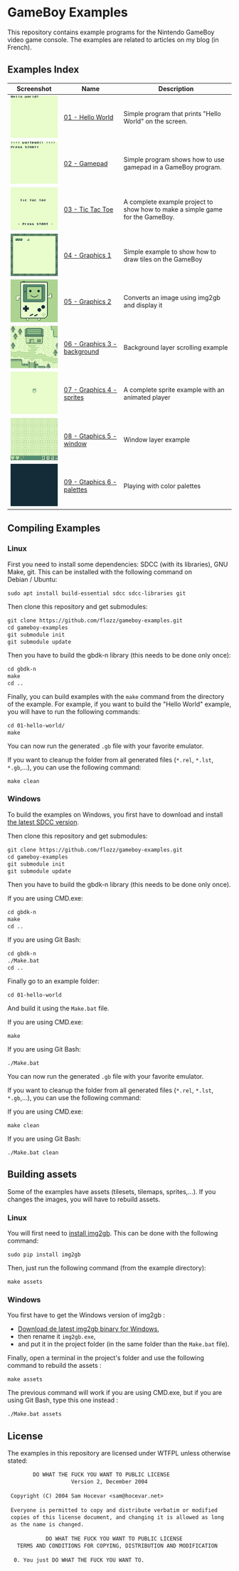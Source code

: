 # GameBoy Examples

This repository contains example programs for the Nintendo GameBoy video game console. The examples are related to articles on my blog (in French).


## Examples Index

| Screenshot                                              | Name                                                       | Description                                                                   |
|---------------------------------------------------------|------------------------------------------------------------|-------------------------------------------------------------------------------|
| ![](./01-hello-world/hello_screenshot.png)              | [01 - Hello World](./01-hello-world/)                      | Simple program that prints "Hello World" on the screen.                       |
| ![](./02-gamepad/gamepad_screenshot.gif)                | [02 - Gamepad](./02-gamepad/)                              | Simple program shows how to use gamepad in a GameBoy program.                 |
| ![](./03-tic-tac-toe/tictactoe_screenshot.gif)          | [03 - Tic Tac Toe](./03-tic-tac-toe/)                      | A complete example project to show how to make a simple game for the GameBoy. |
| ![](./04-graphics1/graphics1_screenshot.png)            | [04 - Graphics 1](./04-graphics1/)                         | Simple example to show how to draw tiles on the GameBoy                       |
| ![](./05-graphics2/graphics2_screenshot.png)            | [05 - Graphics 2](./05-graphics2/)                         | Converts an image using img2gb and display it                                 |
| ![](./06-graphics3-background/graphics3_screenshot.gif) | [06 - Graphics 3 - background](./06-graphics3-background/) | Background layer scrolling example                                            |
| ![](./07-graphics4-sprites/graphics4_screenshot.gif)    | [07 - Graphics 4 - sprites](./07-graphics4-sprites/)       | A complete sprite example with an animated player                             |
| ![](./08-graphics5-window/graphics5_screenshot.gif)     | [08 - Gtaphics 5 - window](./08-graphics5-window/)         | Window layer example                                                          |
| ![](./09-graphics6-palette/graphics6_screenshot.gif)    | [09 - Gtaphics 6 - palettes](./09-graphics6-palette/)      | Playing with color palettes                                                   |


## Compiling Examples

### Linux

First you need to install some dependencies: SDCC (with its libraries), GNU Make, git. This can be installed with the following command on Debian / Ubuntu:

    sudo apt install build-essential sdcc sdcc-libraries git

Then clone this repository and get submodules:

    git clone https://github.com/flozz/gameboy-examples.git
    cd gameboy-examples
    git submodule init
    git submodule update

Then you have to build the gbdk-n library (this needs to be done only once):

    cd gbdk-n
    make
    cd ..

Finally, you can build examples with the `make` command from the directory of the example. For example, if you want to build the "Hello World" example, you will have to run the following commands:

    cd 01-hello-world/
    make

You can now run the generated `.gb` file with your favorite emulator.

If you want to cleanup the folder from all generated files (`*.rel`, `*.lst`, `*.gb`,...), you can use the following command:

    make clean


### Windows

To build the examples on Windows, you first have to download and install [the latest SDCC version](http://sdcc.sourceforge.net/).

Then clone this repository and get submodules:

    git clone https://github.com/flozz/gameboy-examples.git
    cd gameboy-examples
    git submodule init
    git submodule update

Then you have to build the gbdk-n library (this needs to be done only once).

If you are using CMD.exe:

    cd gbdk-n
    make
    cd ..

If you are using Git Bash:

    cd gbdk-n
    ./Make.bat
    cd ..

Finally go to an example folder:

    cd 01-hello-world

And build it using the `Make.bat` file.

If you are using CMD.exe:

    make

If you are using Git Bash:

    ./Make.bat

You can now run the generated `.gb` file with your favorite emulator.

If you want to cleanup the folder from all generated files (`*.rel`, `*.lst`, `*.gb`,...), you can use the following command:

If you are using CMD.exe:

    make clean

If you are using Git Bash:

    ./Make.bat clean


## Building assets

Some of the examples have assets (tilesets, tilemaps, sprites,...). If you changes the images, you will have to rebuild assets.

### Linux

You will first need to [install img2gb][img2gb-install]. This can be done with the following command:

    sudo pip install img2gb

Then, just run the following command (from the example directory):

    make assets

### Windows

You first have to get the Windows version of img2gb :

* [Download de latest img2gb binary for Windows][img2gb-win],
* then rename it `img2gb.exe`,
* and put it in the project folder (in the same folder than the `Make.bat` file).

Finally, open a terminal in the project's folder and use the following command to rebuild the assets :

    make assets

The previous command will work if you are using CMD.exe, but if you are using Git Bash, type this one instead :

    ./Make.bat assets


[img2gb-win]: https://github.com/flozz/img2gb/releases
[img2gb-install]: https://flozz.github.io/img2gb/install.html


## License

The examples in this repository are licensed under WTFPL unless otherwise stated:

```
        DO WHAT THE FUCK YOU WANT TO PUBLIC LICENSE
                    Version 2, December 2004

 Copyright (C) 2004 Sam Hocevar <sam@hocevar.net>

 Everyone is permitted to copy and distribute verbatim or modified
 copies of this license document, and changing it is allowed as long
 as the name is changed.

            DO WHAT THE FUCK YOU WANT TO PUBLIC LICENSE
   TERMS AND CONDITIONS FOR COPYING, DISTRIBUTION AND MODIFICATION

  0. You just DO WHAT THE FUCK YOU WANT TO.
```
